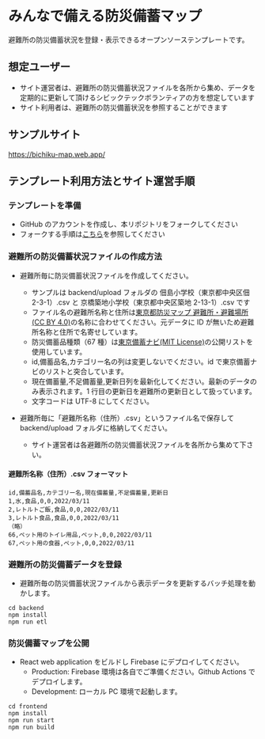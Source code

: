 # みんなで備える防災備蓄マップ

避難所の防災備蓄状況を登録・表示できるオープンソーステンプレートです。

## 想定ユーザー

- サイト運営者は、避難所の防災備蓄状況ファイルを各所から集め、データを定期的に更新して頂けるシビックテックボランティアの方を想定しています
- サイト利用者は、避難所の防災備蓄状況を参照することができます

## サンプルサイト

https://bichiku-map.web.app/

## テンプレート利用方法とサイト運営手順

### テンプレートを準備

- GitHub のアカウントを作成し、本リポジトリをフォークしてください
- フォークする手順は[こちら](https://docs.github.com/ja/get-started/quickstart/fork-a-repo)を参照してください

### 避難所の防災備蓄状況ファイルの作成方法

- 避難所毎に防災備蓄状況ファイルを作成してください。

  - サンプルは backend/upload フォルダの 佃島小学校（東京都中央区佃 2-3-1）.csv と 京橋築地小学校（東京都中央区築地 2-13-1）.csv です
  - ファイル名の避難所名称と住所は[東京都防災マップ 避難所・避難場所(CC BY 4.0)](https://catalog.data.metro.tokyo.lg.jp/dataset/t000003d0000000093)の名称に合わせてください。元データに ID が無いため避難所名称と住所で名寄せしています。
  - 防災備蓄品種類（67 種）は[東京備蓄ナビ(MIT License)](https://www.bichiku.metro.tokyo.lg.jp/)の公開リストを使用しています。
  - id,備蓄品名,カテゴリー名の列は変更しないでください。id で東京備蓄ナビのリストと突合しています。
  - 現在備蓄量,不足備蓄量,更新日列を最新化してください。最新のデータのみ表示されます。1 行目の更新日を避難所の更新日として扱っています。
  - 文字コードは UTF-8 にしてください。

- 避難所毎に「避難所名称（住所）.csv」というファイル名で保存して backend/upload フォルダに格納してください。
  - サイト運営者は各避難所の防災備蓄状況ファイルを各所から集めて下さい。

#### 避難所名称（住所）.csv フォーマット

```
id,備蓄品名,カテゴリー名,現在備蓄量,不足備蓄量,更新日
1,水,食品,0,0,2022/03/11
2,レトルトご飯,食品,0,0,2022/03/11
3,レトルト食品,食品,0,0,2022/03/11
（略）
66,ペット用のトイレ用品,ペット,0,0,2022/03/11
67,ペット用の食器,ペット,0,0,2022/03/11
```

### 避難所の防災備蓄データを登録

- 避難所毎の防災備蓄状況ファイルから表示データを更新するバッチ処理を動かします。

```
cd backend
npm install
npm run etl
```

### 防災備蓄マップを公開

- React web application をビルドし Firebase にデプロイしてください。
  - Production: Firebase 環境は各自でご準備ください。Github Actions でデプロイします。
  - Development: ローカル PC 環境で起動します。

```
cd frontend
npm install
npm run start
npm run build
```
